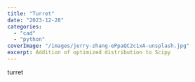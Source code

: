 ```yaml
---
title: "Turret"
date: "2023-12-28"
categories:
  - "cad"
  - "python"
coverImage: "/images/jerry-zhang-ePpaQC2c1xA-unsplash.jpg"
excerpt: Addition of optimized distribution to Scipy 
---
```


turret